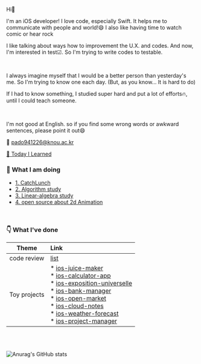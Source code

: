 Hi👋

I'm an iOS developer!  I love code, especially Swift. It helps me to communicate with people and world!😄 I also like having time to watch comic or hear rock

I like talking about ways how to improvement the U.X. and codes. And now, I'm interested in test☑︎. So I'm trying to write codes to testable.

<br>

I always imagine myself that I would be a better person than yesterday's me. So I'm trying to know one each day. (But, as you know... It is hard to do)

If I had to know something, I studied super hard and put a lot of efforts🔥, until I could teach someone.

<br>

I'm not good at English. so if you find some wrong words or awkward sentences, please point it out😄

📮 pado941226@knou.ac.kr

[🤔 Today I Learned](https://soo941226.notion.site/b62a97ca26ff49d4bade5febcb2cd7ac?v=18935fc8c4594f38bfd83c87c92e0e8d)

### 👊 What I am doing
  * [1. CatchLunch](https://github.com/soo941226/CatchLunch)
  * [2. Algorithm study](https://github.com/ictechgy/AlgorithmStudy)
  * [3. Linear-algebra study](https://github.com/Ldoy/Math)
  * [4. open source about 2d Animation](https://github.com/soo941226/VEM)


<br>


### 👇 What I've done

 |Theme|Link|
 |:---:|:---|
 |code review|[list](https://github.com/pulls?q=is%3Apr+assignee%3Asoo941226+archived%3Afalse+is%3Aclosed)|
 |Toy projects| * [ios-juice-maker](https://github.com/soo941226/ios-juice-maker) <br> * [ios-calculator-app](https://github.com/soo941226/ios-calculator-app) <br> * [ios-exposition-universelle](https://github.com/soo941226/ios-exposition-universelle) <br> * [ios-bank-manager](https://github.com/soo941226/ios-bank-manager) <br> * [ios-open-market](https://github.com/soo941226/ios-open-market) <br> * [ios-cloud-notes](https://github.com/soo941226/ios-cloud-notes) <br> * [ios-weather-forecast](https://github.com/soo941226/ios-weather-forecast) <br> * [ios-project-manager](https://github.com/soo941226/ios-project-manager)|
 

<br>
<br>


![Anurag's GitHub stats](https://github-readme-stats.vercel.app/api?username=soo941226&show_icons=true&theme=nord)

<!--
**soo941226/soo941226** is a ✨ _special_ ✨ repository because its `README.md` (this file) appears on your GitHub profile.

Here are some ideas to get you started:

- 🔭 I’m currently working on ...
- 🌱 I’m currently learning ...
- 👯 I’m looking to collaborate on ...
- 🤔 I’m looking for help with ...
- 💬 Ask me about ...
- 📫 How to reach me: ...
- 😄 Pronouns: ...
- ⚡ Fun fact: ...
-->
